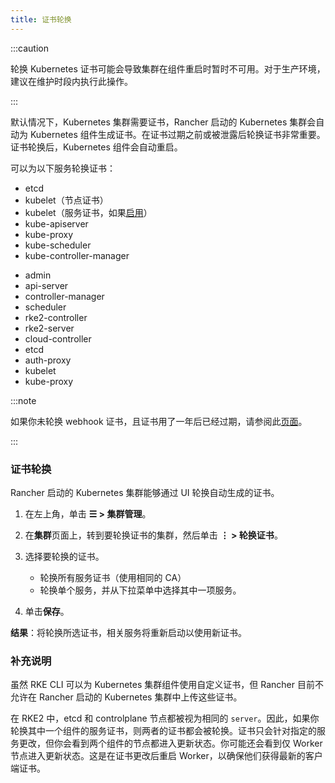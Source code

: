 ```yaml
---
title: 证书轮换
---
```


:::caution

轮换 Kubernetes 证书可能会导致集群在组件重启时暂时不可用。对于生产环境，建议在维护时段内执行此操作。

:::

默认情况下，Kubernetes 集群需要证书，Rancher 启动的 Kubernetes 集群会自动为 Kubernetes 组件生成证书。在证书过期之前或被泄露后轮换证书非常重要。证书轮换后，Kubernetes 组件会自动重启。

可以为以下服务轮换证书：

<Tabs>
<TabItem value="RKE">

- etcd
- kubelet（节点证书）
- kubelet（服务证书，如果[启用](https://rancher.com/docs/rke/latest/en/config-options/services/#kubelet-options)）
- kube-apiserver
- kube-proxy
- kube-scheduler
- kube-controller-manager

</TabItem>
<TabItem value="RKE2">

- admin
- api-server
- controller-manager
- scheduler
- rke2-controller
- rke2-server
- cloud-controller
- etcd
- auth-proxy
- kubelet
- kube-proxy

</TabItem>
</Tabs>

:::note

如果你未轮换 webhook 证书，且证书用了一年后已经过期，请参阅此[页面](../../../troubleshooting/other-troubleshooting-tips/expired-webhook-certificate-rotation.md)。

:::

### 证书轮换

Rancher 启动的 Kubernetes 集群能够通过 UI 轮换自动生成的证书。

1. 在左上角，单击 **☰ > 集群管理**。
1. 在**集群**页面上，转到要轮换证书的集群，然后单击 **⋮ > 轮换证书**。
1. 选择要轮换的证书。

   * 轮换所有服务证书（使用相同的 CA）
   * 轮换单个服务，并从下拉菜单中选择其中一项服务。

1. 单击**保存**。

**结果**：将轮换所选证书，相关服务将重新启动以使用新证书。

### 补充说明

<Tabs>
<TabItem value="RKE">

虽然 RKE CLI 可以为 Kubernetes 集群组件使用自定义证书，但 Rancher 目前不允许在 Rancher 启动的 Kubernetes 集群中上传这些证书。

</TabItem>
<TabItem value="RKE2">

在 RKE2 中，etcd 和 controlplane 节点都被视为相同的 `server`。因此，如果你轮换其中一个组件的服务证书，则两者的证书都会被轮换。证书只会针对指定的服务更改，但你会看到两个组件的节点都进入更新状态。你可能还会看到仅 Worker 节点进入更新状态。这是在证书更改后重启 Worker，以确保他们获得最新的客户端证书。

</TabItem>
</Tabs>
